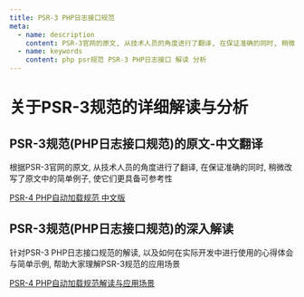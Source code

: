 ```yaml
---
title: PSR-3 PHP日志接口规范
meta:
  - name: description
    content: PSR-3官网的原文, 从技术人员的角度进行了翻译, 在保证准确的同时, 稍微改写了原文中的简单例子, 使它们更具备可参考性, 帮助大家理解PSR-3 PHP日志接口的原理 PSR-3标准的应用场景
  - name: keywords
    content: php psr规范 PSR-3 PHP日志接口 解读 分析
---
```


# 关于PSR-3规范的详细解读与分析

## PSR-3规范(PHP日志接口规范)的原文-中文翻译

根据PSR-3官网的原文, 从技术人员的角度进行了翻译, 在保证准确的同时, 稍微改写了原文中的简单例子, 使它们更具备可参考性

[PSR-4 PHP自动加载规范 中文版](./标准建议书.md)

## PSR-3规范(PHP日志接口规范)的深入解读

针对PSR-3 PHP日志接口规范的解读, 以及如何在实际开发中进行使用的心得体会与简单示例, 帮助大家理解PSR-3规范的应用场景

[PSR-4 PHP自动加载规范解读与应用场景](./标准建议书解读.md)